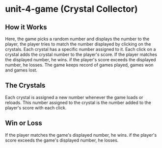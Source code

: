 # unit-4-game (Crystal Collector)

## How it Works

Here, the game picks a random number and displays the number to the player, the player tries to match the number displayed by clicking on the crystals. Each crystal has a specific number assigned to it. Each click on a crystal adds the crystal number to the player's score. If the player matches the displayed number, he wins. if the player's score exceeds the displayed number, he losses. The game keeps record of games played, games won and games lost.

## The Crystals

Each crystal is assigned a new number whenever the game loads or reloads. This number assigned to the crystal is the number added to the player's score with each click.

## Win or Loss

If the player matches the game's displayed number, he wins. if the player's score exceeds the game's displayed number, he losses.
